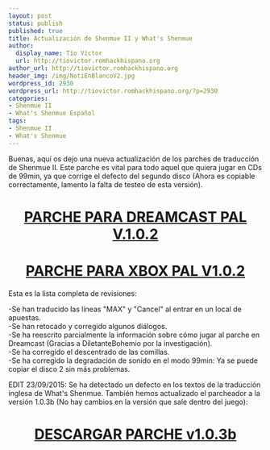 ```yaml
---
layout: post
status: publish
published: true
title: Actualización de Shenmue II y What's Shenmue
author:
  display_name: Tío Víctor
  url: http://tiovictor.romhackhispano.org
author_url: http://tiovictor.romhackhispano.org
header_img: /img/NotiEnBlancoV2.jpg
wordpress_id: 2930
wordpress_url: http://tiovictor.romhackhispano.org/?p=2930
categories:
- Shenmue II
- What's Shenmue Español
tags:
- Shenmue II
- What's Shenmue
---
```

Buenas, aquí os dejo una nueva actualización de los parches de traducción de Shenmue II. 
Este parche es vital para todo aquel que quiera jugar en CDs de 99min, ya que corrige el 
defecto del segundo disco (Ahora es copiable correctamente, lamento la falta de testeo de 
esta versión).

<h1 style="text-align: center;"><a href="http://www.mediafire.com/download/ug85hri1p49yqu5/ShenmueIIEnEspanolDREAMCAST102.7z"><strong>PARCHE 
PARA DREAMCAST PAL V.1.0.2</strong></a></h1>

<h1 style="text-align: center;"><a href="http://www.mediafire.com/download/z8xv45yn6kygcbc/ShenmueIIEnEspanolXBOX102.7z"><strong>PARCHE 
PARA XBOX PAL V1.0.2</strong></a></h1>  
Esta es la lista completa de revisiones:

-Se han traducido las líneas "MAX" y "Cancel" al entrar en un local de apuestas.  
-Se han retocado y corregido algunos diálogos.  
-Se ha reescrito parcialmente la información sobre cómo jugar al parche en Dreamcast (Gracias a DiletanteBohemio por la investigación).  
-Se ha corregido el descentrado de las comillas.  
-Se ha corregido la degradación de sonido en el modo 99min: Ya se puede copiar el disco 2 sin más problemas.  

EDIT 23/09/2015: Se ha detectado un defecto en los textos de la traducción inglesa de What's 
Shenmue. También hemos actualizado el parcheador a la versión 1.0.3b (No hay cambios en la 
versión que sale dentro del juego):

<h1 style="text-align: center;"><a href="http://www.mediafire.com/download/onequfy16a3loc7/WhatsShenmue103b.7z" target="_blank">DESCARGAR PARCHE v1.0.3b</a></h1>
